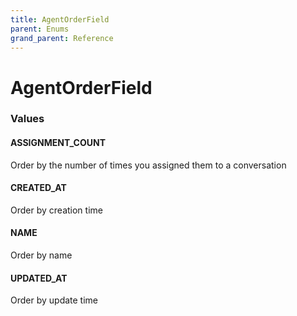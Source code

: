 ```yaml
---
title: AgentOrderField
parent: Enums
grand_parent: Reference
---
```


# AgentOrderField

<h3 id="values">Values</h3>

  <h4 id="assignment_count" class="name anchored">ASSIGNMENT_COUNT</h4>

  <div class="description-wrapper">
   <p>Order by the number of times you assigned them to a conversation</p>
  </div>

  <h4 id="created_at" class="name anchored">CREATED_AT</h4>

  <div class="description-wrapper">
   <p>Order by creation time</p>
  </div>

  <h4 id="name" class="name anchored">NAME</h4>

  <div class="description-wrapper">
   <p>Order by name</p>
  </div>

  <h4 id="updated_at" class="name anchored">UPDATED_AT</h4>

  <div class="description-wrapper">
   <p>Order by update time</p>
  </div>

